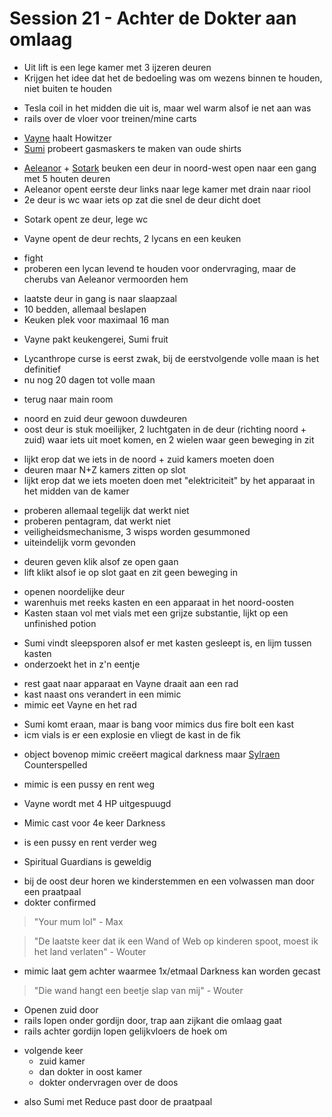 # Session 21 - Achter de Dokter aan omlaag

- Uit lift is een lege kamer met 3 ijzeren deuren
- Krijgen het idee dat het de bedoeling was om wezens binnen te houden, niet buiten te houden

+ Tesla coil in het midden die uit is, maar wel warm alsof ie net aan was
+ rails over de vloer voor treinen/mine carts

- [Vayne](https://bookstack.hemels.me/books/Inquisitors/page/vayne) haalt Howitzer
- [Sumi](https://bookstack.hemels.me/books/Inquisitors/page/sumi) probeert gasmaskers te maken van oude shirts

+ [Aeleanor](https://bookstack.hemels.me/books/Inquisitors/page/aeleanor) + [Sotark](https://bookstack.hemels.me/books/Inquisitors/page/sotark) beuken een deur in noord-west open naar een gang met 5 houten deuren
+ Aeleanor opent eerste deur links naar lege kamer met drain naar riool
+ 2e deur is wc waar iets op zat die snel de deur dicht doet

- Sotark opent ze deur, lege wc

+ Vayne opent de deur rechts, 2 lycans en een keuken

- fight
- proberen een lycan levend te houden voor ondervraging, maar de cherubs van Aeleanor vermoorden hem

+ laatste deur in gang is naar slaapzaal
+ 10 bedden, allemaal beslapen
+ Keuken plek voor maximaal 16 man

- Vayne pakt keukengerei, Sumi fruit

+ Lycanthrope curse is eerst zwak, bij de eerstvolgende volle maan is het definitief
+ nu nog 20 dagen tot volle maan

- terug naar main room

+ noord en zuid deur gewoon duwdeuren
+ oost deur is stuk moeilijker, 2 luchtgaten in de deur (richting noord + zuid) waar iets uit moet komen, en 2 wielen waar geen beweging in zit

- lijkt erop dat we iets in de noord + zuid kamers moeten doen
- deuren maar N+Z kamers zitten op slot
- lijkt erop dat we iets moeten doen met "elektriciteit" by het apparaat in het midden van de kamer

+ proberen allemaal tegelijk dat werkt niet
+ proberen pentagram, dat werkt niet
+ veiligheidsmechanisme, 3 wisps worden gesummoned
+ uiteindelijk vorm gevonden

- deuren geven klik alsof ze open gaan
- lift klikt alsof ie op slot gaat en zit geen beweging in

+ openen noordelijke deur
+ warenhuis met reeks kasten en een apparaat in het noord-oosten
+ Kasten staan vol met vials met een grijze substantie, lijkt op een unfinished potion

- Sumi vindt sleepsporen alsof er met kasten gesleept is, en lijm tussen kasten
- onderzoekt het in z'n eentje

+ rest gaat naar apparaat en Vayne draait aan een rad
+ kast naast ons verandert in een mimic
+ mimic eet Vayne en het rad

- Sumi komt eraan, maar is bang voor mimics dus fire bolt een kast
- icm vials is er een explosie en vliegt de kast in de fik

+ object bovenop mimic creëert magical darkness maar [Sylraen](https://bookstack.hemels.me/books/Inquisitors/page/sylraen-morra) Counterspelled

- mimic is een pussy en rent weg

+ Vayne wordt met 4 HP uitgespuugd

- Mimic cast voor 4e keer Darkness

+ is een pussy en rent verder weg

- Spiritual Guardians is geweldig

+ bij de oost deur horen we kinderstemmen en een volwassen man door een praatpaal
+ dokter confirmed

> "Your mum lol" - Max

> "De laatste keer dat ik een Wand of Web op kinderen spoot, moest ik het land verlaten" - Wouter

- mimic laat gem achter waarmee 1x/etmaal Darkness kan worden gecast

> "Die wand hangt een beetje slap van mij" - Wouter

+ Openen zuid door
+ rails lopen onder gordijn door, trap aan zijkant die omlaag gaat
+ rails achter gordijn lopen gelijkvloers de hoek om

- volgende keer
    - zuid kamer
    - dan dokter in oost kamer
    - dokter ondervragen over de doos

+ also Sumi met Reduce past door de praatpaal
